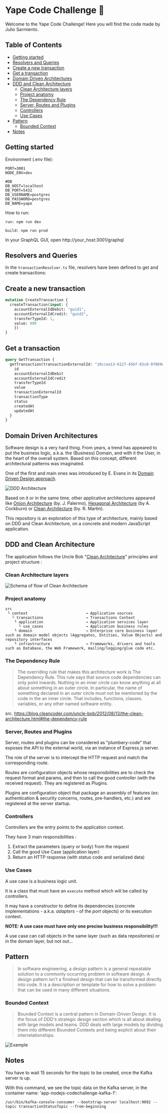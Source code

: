 # Yape Code Challenge :rocket:

Welcome to the Yape Code Challenge! Here you will find the code made by Julio Sarmiento.

## Table of Contents

- [Getting started](#getting-started)
- [Resolvers and Queries](#resolvers-and-queries)
- [Create a new transaction](#create-a-new-transaction)
- [Get a transaction](#get-a-transaction)
- [Domain Driven Architectures](#domain-driven-architectures)
- [DDD and Clean Architecture](#ddd-and-clean-architecture)
  - [Clean Architecture layers](#clean-architecture-layers)
  - [Project anatomy](#project-anatomy)
  - [The Dependency Rule](#the-dependency-rule)
  - [Server, Routes and Plugins](#server-routes-and-plugins)
  - [Controllers](#controllers)
  - [Use Cases](#use-cases)
- [Pattern](#pattern)
  - [Bounded Context](#bounded-context)
- [Notes](#notes)


## Getting started 

Environment (.env file):
```
PORT=3001
NODE_ENV=dev

#DB
DB_HOST=localhost
DB_PORT=5432
DB_USERNAME=postgres
DB_PASSWORD=postgres
DB_NAME=yape

```

How to run:
```
run: npm run dev
```

```
build: npm run prod
```

In your GraphQL GUI, open http://your_host:3001/graphql

## Resolvers and Queries

In the `transactionResolver.ts` file, resolvers have been defined to get and create transactions:


## Create a new transaction
```graphql
mutation CreateTransaction {
  createTransaction(input: {
    accountExternalIdDebit: "guid1",
    accountExternalIdCredit: "guid2",
    transferTypeId: 1,
    value: 800
	})
}
```
## Get a transaction
```graphql
query GetTransaction {
  getTransaction(transactionExternalId: "10ccea13-6127-45bf-83c0-97069ec0beb2") {
    id
    accountExternalIdDebit
    accountExternalIdCredit
    transferTypeId
    value
    transactionExternalId
    transactionType
    status
    createdAt
    updatedAt
  }
}
```

## Domain Driven Architectures

Software design is a very hard thing. From years, a trend has appeared to put the business logic, a.k.a. the (Business) Domain, and with it the User, in the heart of the overall system. Based on this concept, different architectural patterns was imaginated.

One of the first and main ones was introduced by E. Evans in its [Domain Driven Design approach](http://dddsample.sourceforge.net/architecture.html).

![DDD Architecture](https://res.cloudinary.com/practicaldev/image/fetch/s--5Izc96n2--/c_limit%2Cf_auto%2Cfl_progressive%2Cq_auto%2Cw_880/https://dev-to-uploads.s3.amazonaws.com/uploads/articles/neskpxcjjz9a53hs9xir.png)

Based on it or in the same time, other applicative architectures appeared like [Onion Architecture](https://jeffreypalermo.com/2008/07/the-onion-architecture-part-1/) (by. J. Palermo), [Hexagonal Architecture](https://alistair.cockburn.us/hexagonal-architecture/) (by A. Cockburn) or [Clean Architecture](https://8thlight.com/blog/uncle-bob/2012/08/13/the-clean-architecture.html) (by. R. Martin).

This repository is an exploration of this type of architecture, mainly based on DDD and Clean Architecture, on a concrete and modern JavaScript application.

## DDD and Clean Architecture

The application follows the Uncle Bob "[Clean Architecture](https://8thlight.com/blog/uncle-bob/2012/08/13/the-clean-architecture.html)" principles and project structure :

### Clean Architecture layers

![Schema of flow of Clean Architecture](https://1048636645-files.gitbook.io/~/files/v0/b/gitbook-legacy-files/o/assets%2F-MAffO8xa1ZWmgZvfeK2%2F-MBmS7EO8Fe7VVZVRc_Q%2F-MBmS9tX9OP1kMC9I4z6%2Fimage.png?alt=media&token=5aff66d7-0528-45ba-95d3-003b2b824ca0)

### Project anatomy

```
src
 └ context                          → Application sources
   └ transactions                   → Transactions Context
    └ application                   → Application services layer
      └ use_cases                   → Application business rules
    └ domain                        → Enterprise core business layer such as domain model objects (Aggregates, Entities, Value Objects) and repository interfaces
    └ infrastructure                → Frameworks, drivers and tools such as Database, the Web Framework, mailing/logging/glue code etc.
```

### The Dependency Rule

> The overriding rule that makes this architecture work is The Dependency Rule. This rule says that source code dependencies can only point inwards. Nothing in an inner circle can know anything at all about something in an outer circle. In particular, the name of something declared in an outer circle must not be mentioned by the code in the an inner circle. That includes, functions, classes. variables, or any other named software entity.

src. https://blog.cleancoder.com/uncle-bob/2012/08/13/the-clean-architecture.html#the-dependency-rule

### Server, Routes and Plugins

Server, routes and plugins can be considered as "plumbery-code" that exposes the API to the external world, via an instance of Express.js server.

The role of the server is to intercept the HTTP request and match the corresponding route.

Routes are configuration objects whose responsibilities are to check the request format and params, and then to call the good controller (with the received request). They are registered as Plugins.

Plugins are configuration object that package an assembly of features (ex: authentication & security concerns, routes, pre-handlers, etc.) and are registered at the server startup.

### Controllers

Controllers are the entry points to the application context.

They have 3 main responsibilities :

1. Extract the parameters (query or body) from the request
2. Call the good Use Case (application layer)
3. Return an HTTP response (with status code and serialized data)

### Use Cases

A use case is a business logic unit.

It is a class that must have an `execute` method which will be called by controllers.

It may have a constructor to define its dependencies (concrete implementations - a.k.a. _adapters_ - of the _port_ objects) or its execution context.

**NOTE: A use case must have only one precise business responsibility!!!**

A use case can call objects in the same layer (such as data repositories) or in the domain layer, but not out...

## Pattern

> In software engineering, a design pattern is a general repeatable solution to a commonly occurring problem in software design. A design pattern isn't a finished design that can be transformed directly into code. It is a description or template for how to solve a problem that can be used in many different situations.

### Bounded Context

> Bounded Context is a central pattern in Domain-Driven Design. It is the focus of DDD's strategic design section which is all about dealing with large models and teams. DDD deals with large models by dividing them into different Bounded Contexts and being explicit about their interrelationships.

![Example](https://martinfowler.com/bliki/images/boundedContext/sketch.png)

## Notes

You have to wait 15 seconds for the topic to be created, once the Kafka server is up.

With this command, we see the topic data on the Kafka server, in the container name: 'app-nodejs-codechallenge-kafka-1':
```
/usr/bin/kafka-console-consumer --bootstrap-server localhost:9092 --topic transactionStatusTopic --from-beginning
```